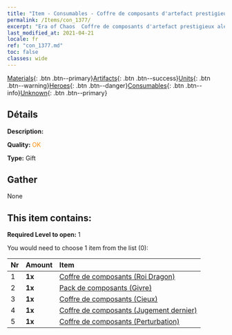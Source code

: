 ```yaml
---
title: "Item - Consumables - Coffre de composants d'artefact prestigieux aléatoire"
permalink: /Items/con_1377/
excerpt: "Era of Chaos  Coffre de composants d'artefact prestigieux aléatoire"
last_modified_at: 2021-04-21
locale: fr
ref: "con_1377.md"
toc: false
classes: wide
---
```

 [Materials](/fr/Items/){: .btn .btn--primary}[Artifacts](/fr/Items/Artifacts/){: .btn .btn--success}[Units](/fr/Items/Units/){: .btn .btn--warning}[Heroes](/fr/Items/Heroes/){: .btn .btn--danger}[Consumables](/fr/Items/Consumables/){: .btn .btn--info}[Unknown](/fr/Items/Unknown/){: .btn .btn--primary}

## Détails
 **Description:** 

 **Quality:** <span style="color: #FF8C00">OK</span>

 **Type:** Gift

## Gather

  None

## This item contains:

 **Required Level to open:** 1

 You would need to choose 1 item from the list (0):

  | Nr | Amount |     Item    |
  |:---|:-------|:------------|
  | 1 |  **1x** | [Coffre de composants (Roi Dragon)](/fr/Items/con_1348/) |  | 
  | 2 |  **1x** | [Pack de composants (Givre)](/fr/Items/con_1352/) |  | 
  | 3 |  **1x** | [Coffre de composants (Cieux)](/fr/Items/con_1354/) |  | 
  | 4 |  **1x** | [Coffre de composants (Jugement dernier)](/fr/Items/con_1360/) |  | 
  | 5 |  **1x** | [Coffre de composants (Perturbation)](/fr/Items/con_1371/) |  | 
